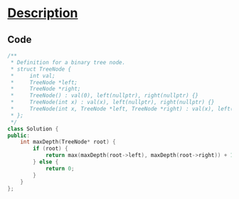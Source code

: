 # [Description](https://leetcode.cn/problems/maximum-depth-of-binary-tree/description/)

## Code

```cpp
/**
 * Definition for a binary tree node.
 * struct TreeNode {
 *     int val;
 *     TreeNode *left;
 *     TreeNode *right;
 *     TreeNode() : val(0), left(nullptr), right(nullptr) {}
 *     TreeNode(int x) : val(x), left(nullptr), right(nullptr) {}
 *     TreeNode(int x, TreeNode *left, TreeNode *right) : val(x), left(left), right(right) {}
 * };
 */
class Solution {
public:
    int maxDepth(TreeNode* root) {
        if (root) {
            return max(maxDepth(root->left), maxDepth(root->right)) + 1;
        } else {
            return 0;
        }
    }
};
```
